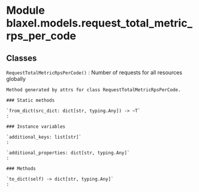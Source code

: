Module blaxel.models.request_total_metric_rps_per_code
======================================================

Classes
-------

`RequestTotalMetricRpsPerCode()`
:   Number of requests for all resources globally
    
    Method generated by attrs for class RequestTotalMetricRpsPerCode.

    ### Static methods

    `from_dict(src_dict: dict[str, typing.Any]) ‑> ~T`
    :

    ### Instance variables

    `additional_keys: list[str]`
    :

    `additional_properties: dict[str, typing.Any]`
    :

    ### Methods

    `to_dict(self) ‑> dict[str, typing.Any]`
    :